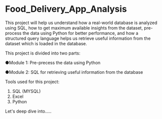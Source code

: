# Food_Delivery_App_Analysis

This project will help us understand how a real-world database is analyzed using SQL, how to get maximum available insights from the dataset, pre-process the data using Python for better performance, and how a structured query language helps us retrieve useful information from the dataset which is loaded in the database.


This project is divided into two parts:

●Module 1: Pre-precess the data using Python 

●Module 2: SQL for retrieving useful information from the database


Tools used for this project:
1.  SQL (MYSQL)
2.  Excel
3.  Python

Let's deep dive into.....
